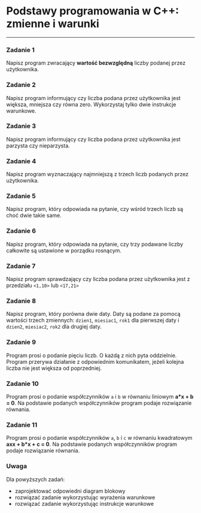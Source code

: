 # Podstawy programowania w C++: zmienne i warunki
---

### Zadanie 1
Napisz program zwracający <b>wartość bezwzględną</b> liczby podanej przez użytkownika.

### Zadanie 2
Napisz program informujący czy liczba podana przez użytkownika jest większa, mniejsza czy równa zero. Wykorzystaj tylko dwie instrukcje warunkowe.

### Zadanie 3
Napisz program informujący czy liczba podana przez użytkownika jest parzysta czy nieparzysta.

### Zadanie 4
Napisz program wyznaczający najmniejszą z trzech liczb podanych przez użytkownika.

### Zadanie 5
Napisz program, który odpowiada na pytanie, czy wśród trzech liczb są choć dwie takie same.

### Zadanie 6
Napisz program, który odpowiada na pytanie, czy trzy podawane liczby całkowite są ustawione w porządku rosnącym.

### Zadanie 7
Napisz program sprawdzający czy liczba podana przez użytkownika jest z przedziału `<1,10>` lub `<17,21>`

### Zadanie 8
Napisz program, który porówna dwie daty. Daty są podane za pomocą wartości trzech zmiennych: `dzien1`, `miesiac1`, `rok1` dla pierwszej daty i `dzien2`, `miesiac2`, `rok2` dla drugiej daty.

### Zadanie 9
Program prosi o podanie pięciu liczb. O każdą z nich pyta oddzielnie. Program przerywa działanie z odpowiednim komunikatem, jeżeli kolejna liczba nie jest większa od poprzedniej.

### Zadanie 10
Program prosi o podanie współczynników `a` i `b` w równaniu liniowym <b>a*x + b = 0</b>. Na podstawie podanych współczynników program podaje rozwiązanie równania.

### Zadanie 11
Program prosi o podanie współczynników `a`, `b` i `c` w równaniu kwadratowym <b>axx + b*x + c = 0</b>. Na podstawie podanych współczynników program podaje rozwiązanie równania.

### Uwaga
Dla powyższych zadań: 
- zaprojektować odpowiedni diagram blokowy
- rozwiązać zadanie wykorzystując wyrażenia warunkowe
- rozwiązać zadanie wykorzystując instrukcje warunkowe
